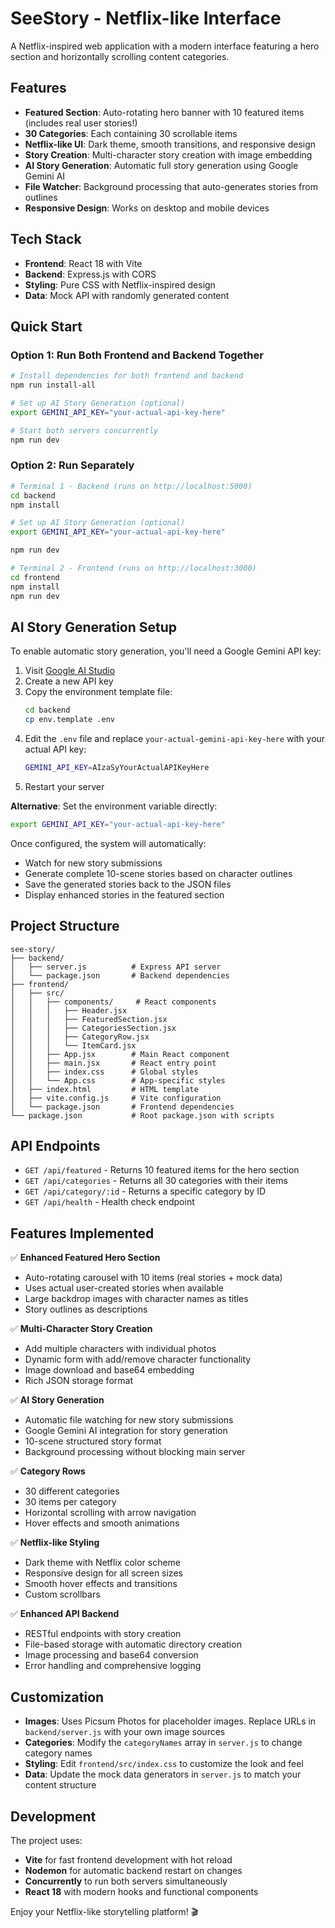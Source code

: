 # SeeStory - Netflix-like Interface

A Netflix-inspired web application with a modern interface featuring a hero section and horizontally scrolling content categories.

## Features

- **Featured Section**: Auto-rotating hero banner with 10 featured items (includes real user stories!)
- **30 Categories**: Each containing 30 scrollable items
- **Netflix-like UI**: Dark theme, smooth transitions, and responsive design
- **Story Creation**: Multi-character story creation with image embedding
- **AI Story Generation**: Automatic full story generation using Google Gemini AI
- **File Watcher**: Background processing that auto-generates stories from outlines
- **Responsive Design**: Works on desktop and mobile devices

## Tech Stack

- **Frontend**: React 18 with Vite
- **Backend**: Express.js with CORS
- **Styling**: Pure CSS with Netflix-inspired design
- **Data**: Mock API with randomly generated content

## Quick Start

### Option 1: Run Both Frontend and Backend Together
```bash
# Install dependencies for both frontend and backend
npm run install-all

# Set up AI Story Generation (optional)
export GEMINI_API_KEY="your-actual-api-key-here"

# Start both servers concurrently
npm run dev
```

### Option 2: Run Separately
```bash
# Terminal 1 - Backend (runs on http://localhost:5000)
cd backend
npm install

# Set up AI Story Generation (optional)
export GEMINI_API_KEY="your-actual-api-key-here"

npm run dev

# Terminal 2 - Frontend (runs on http://localhost:3000)
cd frontend
npm install
npm run dev
```

## AI Story Generation Setup

To enable automatic story generation, you'll need a Google Gemini API key:

1. Visit [Google AI Studio](https://aistudio.google.com/app/apikey)
2. Create a new API key
3. Copy the environment template file:
   ```bash
   cd backend
   cp env.template .env
   ```
4. Edit the `.env` file and replace `your-actual-gemini-api-key-here` with your actual API key:
   ```bash
   GEMINI_API_KEY=AIzaSyYourActualAPIKeyHere
   ```
5. Restart your server

**Alternative**: Set the environment variable directly:
```bash
export GEMINI_API_KEY="your-actual-api-key-here"
```

Once configured, the system will automatically:
- Watch for new story submissions
- Generate complete 10-scene stories based on character outlines
- Save the generated stories back to the JSON files
- Display enhanced stories in the featured section

## Project Structure

```
see-story/
├── backend/
│   ├── server.js          # Express API server
│   └── package.json       # Backend dependencies
├── frontend/
│   ├── src/
│   │   ├── components/     # React components
│   │   │   ├── Header.jsx
│   │   │   ├── FeaturedSection.jsx
│   │   │   ├── CategoriesSection.jsx
│   │   │   ├── CategoryRow.jsx
│   │   │   └── ItemCard.jsx
│   │   ├── App.jsx        # Main React component
│   │   ├── main.jsx       # React entry point
│   │   ├── index.css      # Global styles
│   │   └── App.css        # App-specific styles
│   ├── index.html         # HTML template
│   ├── vite.config.js     # Vite configuration
│   └── package.json       # Frontend dependencies
└── package.json           # Root package.json with scripts
```

## API Endpoints

- `GET /api/featured` - Returns 10 featured items for the hero section
- `GET /api/categories` - Returns all 30 categories with their items
- `GET /api/category/:id` - Returns a specific category by ID
- `GET /api/health` - Health check endpoint

## Features Implemented

✅ **Enhanced Featured Hero Section**
- Auto-rotating carousel with 10 items (real stories + mock data)
- Uses actual user-created stories when available
- Large backdrop images with character names as titles
- Story outlines as descriptions

✅ **Multi-Character Story Creation**
- Add multiple characters with individual photos
- Dynamic form with add/remove character functionality
- Image download and base64 embedding
- Rich JSON storage format

✅ **AI Story Generation**
- Automatic file watching for new story submissions
- Google Gemini AI integration for story generation
- 10-scene structured story format
- Background processing without blocking main server

✅ **Category Rows**
- 30 different categories
- 30 items per category
- Horizontal scrolling with arrow navigation
- Hover effects and smooth animations

✅ **Netflix-like Styling**
- Dark theme with Netflix color scheme
- Responsive design for all screen sizes
- Smooth hover effects and transitions
- Custom scrollbars

✅ **Enhanced API Backend**
- RESTful endpoints with story creation
- File-based storage with automatic directory creation
- Image processing and base64 conversion
- Error handling and comprehensive logging

## Customization

- **Images**: Uses Picsum Photos for placeholder images. Replace URLs in `backend/server.js` with your own image sources
- **Categories**: Modify the `categoryNames` array in `server.js` to change category names
- **Styling**: Edit `frontend/src/index.css` to customize the look and feel
- **Data**: Update the mock data generators in `server.js` to match your content structure

## Development

The project uses:
- **Vite** for fast frontend development with hot reload
- **Nodemon** for automatic backend restart on changes
- **Concurrently** to run both servers simultaneously
- **React 18** with modern hooks and functional components

Enjoy your Netflix-like storytelling platform! 🎬
